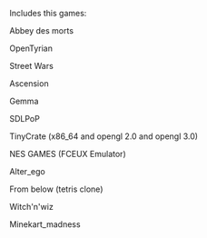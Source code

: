 Includes this games:

Abbey des morts

OpenTyrian

Street Wars

Ascension

Gemma

SDLPoP

TinyCrate (x86_64 and opengl 2.0 and opengl 3.0)


NES GAMES (FCEUX Emulator)

Alter_ego

From below (tetris clone)

Witch'n'wiz

Minekart_madness
